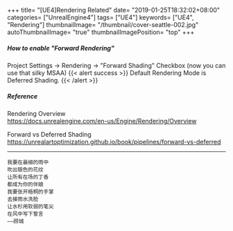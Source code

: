 +++
title= "[UE4]Rendering Related"
date= "2019-01-25T18:32:02+08:00"
categories= ["UnrealEngine4"]
tags= ["UE4"]
keywords= ["UE4", "Rendering"]
thumbnailImage= "/thumbnail/cover-seattle-002.jpg"
autoThumbnailImage= "true"
thumbnailImagePosition= "top"
+++

##### How to enable "Forward Rendering"

<!--more-->

Project Settings -> Rendering -> "Forward Shading" Checkbox (now you can use that silky MSAA)
{{< alert success >}}
Default Rendering Mode is Deferred Shading.
{{< /alert >}}

##### Reference

Rendering Overview  
https://docs.unrealengine.com/en-us/Engine/Rendering/Overview

Forward vs Deferred Shading  
https://unrealartoptimization.github.io/book/pipelines/forward-vs-deferred


***
`我要在最细的雨中`  
`吹出银色的花纹`  
`让所有在场的丁香`  
`都成为你的伴娘`  
`我要张开梧桐的手掌`  
`去接雨水洗脸`  
`让水杉用软弱的笔尖`  
`在风中写下誓言`  
`——顾城`
